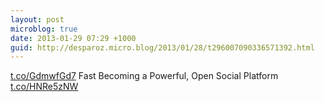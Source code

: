 ```yaml
---
layout: post
microblog: true
date: 2013-01-29 07:29 +1000
guid: http://desparoz.micro.blog/2013/01/28/t296007090336571392.html
---
```

[t.co/GdmwfGd7](http://t.co/GdmwfGd7) Fast Becoming a Powerful, Open Social Platform [t.co/HNRe5zNW](http://t.co/HNRe5zNW)

